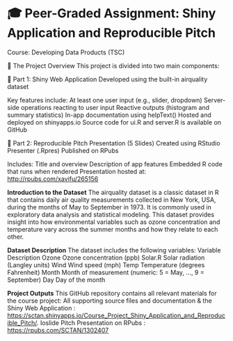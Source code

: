 # 🎓 Peer-Graded Assignment: Shiny Application and Reproducible Pitch
Course: Developing Data Products (TSC)

📌 The Project Overview
This project is divided into two main components:

🔹 Part 1: Shiny Web Application
Developed using the built-in airquality dataset

Key features include:
At least one user input (e.g., slider, dropdown)
Server-side operations reacting to user input
Reactive outputs (histogram and summary statistics)
In-app documentation using helpText()
Hosted and deployed on shinyapps.io
Source code for ui.R and server.R is available on GitHub

🔹 Part 2: Reproducible Pitch Presentation (5 Slides)
Created using RStudio Presenter (.Rpres)
Published on RPubs

Includes:
Title and overview
Description of app features
Embedded R code that runs when rendered
Presentation hosted at: http://rpubs.com/xavifu/265156

**Introduction to the Dataset**
The airquality dataset is a classic dataset in R that contains daily air quality measurements collected in New York, USA, during the months of May to September in 1973. It is commonly used in exploratory data analysis and statistical modeling.
This dataset provides insight into how environmental variables such as ozone concentration and temperature vary across the summer months and how they relate to each other.

**Dataset Description**
The dataset includes the following variables:
Variable	Description
Ozone	Ozone concentration (ppb)
Solar.R	Solar radiation (Langley units)
Wind	Wind speed (mph)
Temp	Temperature (degrees Fahrenheit)
Month	Month of measurement (numeric: 5 = May, ..., 9 = September)
Day	Day of the month

**Project Outputs**
This GitHub repository contains all relevant materials for the course project:
All supporting source files and documentation & the
Shiny Web Application : https://sctan.shinyapps.io/Course_Project_Shiny_Application_and_Reproducible_Pitch/. 
Ioslide Pitch Presentation on RPubs : https://rpubs.com/SCTAN/1302407


